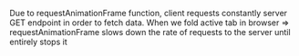 Due to requestAnimationFrame function, client requests constantly server GET endpoint in order to fetch data. When we fold active tab in browser => requestAnimationFrame slows down the rate of requests to the server until entirely stops it
